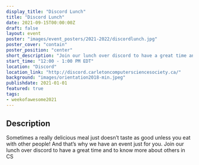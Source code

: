 ```yaml
---
display_title: "Discord Lunch"
title: "Discord Lunch"
date: 2021-09-15T00:00:00Z
draft: false
layout: event
poster: "images/event_posters/2021-2022/discordlunch.jpg"
poster_cover: "contain"
poster_position: "center"
short_description: "Join our lunch over discord to have a great time and to know more about others in CS."
start_time: "12:00 - 1:00 PM EDT"
location: "Discord"
location_link: "http://discord.carletoncomputersciencesociety.ca/"
background: "images/orientation2018-min.jpeg"
publishdate: 2021-01-01
featured: true
tags:
- weekofawesome2021
---
```


## Description

Sometimes a really delicious meal just doesn’t taste as good unless you eat with other people! And that’s why we have an event just for you. Join our lunch over discord to have a great time and to know more about others in CS